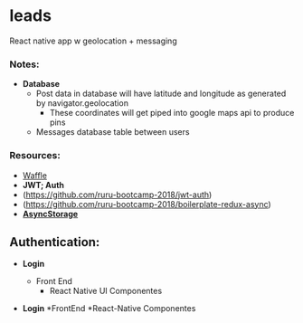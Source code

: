 # leads
React native app w geolocation + messaging


### Notes:
* **Database**
  * Post data in database will have latitude and longitude as generated by navigator.geolocation
    * These coordinates will get piped into google maps api to produce pins
  * Messages database table between users
  
### Resources:
* [Waffle](https://waffle.io/talor-hammond/leads)
* **JWT; Auth**
 * (https://github.com/ruru-bootcamp-2018/jwt-auth)
 * (https://github.com/ruru-bootcamp-2018/boilerplate-redux-async)
 * **[AsyncStorage](https://www.youtube.com/watch?v=aCe0h50hyCc)** 


## Authentication:
* **Login**
  * Front End
    * React Native UI Componentes
    
   
* **Login**
  *FrontEnd
    *React-Native Componentes
